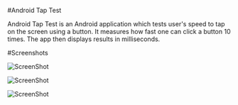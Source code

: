 #Android Tap Test

Android Tap Test is an Android application which tests user's speed to tap on the screen using a button. It measures how fast one can click a button 10 times. The app then displays results in milliseconds.

#Screenshots

![ScreenShot](https://raw.github.com/Supertakumi/AndroidTapTest/master/screenshot/welcome_screen.png)

![ScreenShot](https://raw.github.com/Supertakumi/AndroidTapTest/master/screenshot/before_test.png)

![ScreenShot](https://raw.github.com/Supertakumi/AndroidTapTest/master/screenshot/after_test.png)
